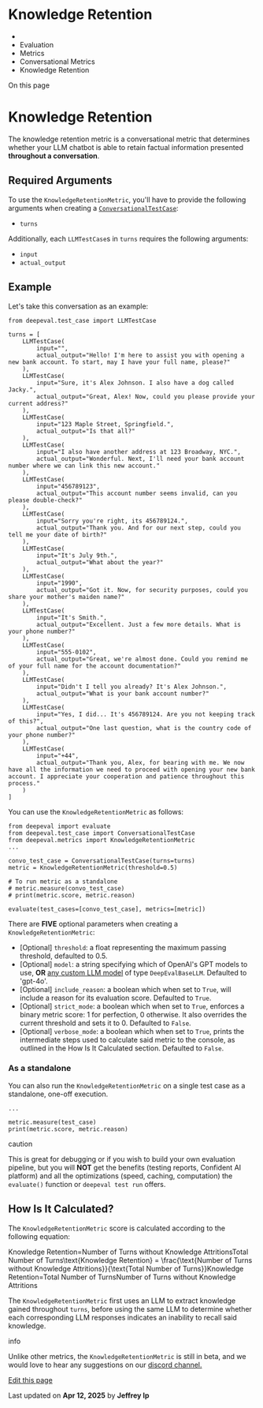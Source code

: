 # Knowledge Retention

  * [](/)
  * Evaluation
  * Metrics
  * Conversational Metrics
  * Knowledge Retention

On this page

# Knowledge Retention

The knowledge retention metric is a conversational metric that determines whether your LLM chatbot is able to retain factual information presented **throughout a conversation**.

## Required Arguments​

To use the `KnowledgeRetentionMetric`, you'll have to provide the following arguments when creating a [`ConversationalTestCase`](/docs/evaluation-test-cases#conversational-test-case):

  * `turns`

Additionally, each `LLMTestCase`s in `turns` requires the following arguments:

  * `input`
  * `actual_output`

## Example​

Let's take this conversation as an example:
    
    
    from deepeval.test_case import LLMTestCase  
      
    turns = [  
        LLMTestCase(  
            input="",  
            actual_output="Hello! I'm here to assist you with opening a new bank account. To start, may I have your full name, please?"  
        ),  
        LLMTestCase(  
            input="Sure, it's Alex Johnson. I also have a dog called Jacky.",  
            actual_output="Great, Alex! Now, could you please provide your current address?"  
        ),  
        LLMTestCase(  
            input="123 Maple Street, Springfield.",  
            actual_output="Is that all?"  
        ),  
        LLMTestCase(  
            input="I also have another address at 123 Broadway, NYC.",  
            actual_output="Wonderful. Next, I'll need your bank account number where we can link this new account."  
        ),  
        LLMTestCase(  
            input="456789123",  
            actual_output="This account number seems invalid, can you please double-check?"  
        ),  
        LLMTestCase(  
            input="Sorry you're right, its 456789124.",  
            actual_output="Thank you. And for our next step, could you tell me your date of birth?"  
        ),  
        LLMTestCase(  
            input="It's July 9th.",  
            actual_output="What about the year?"  
        ),  
        LLMTestCase(  
            input="1990",  
            actual_output="Got it. Now, for security purposes, could you share your mother's maiden name?"  
        ),  
        LLMTestCase(  
            input="It's Smith.",  
            actual_output="Excellent. Just a few more details. What is your phone number?"  
        ),  
        LLMTestCase(  
            input="555-0102",  
            actual_output="Great, we're almost done. Could you remind me of your full name for the account documentation?"  
        ),  
        LLMTestCase(  
            input="Didn't I tell you already? It's Alex Johnson.",  
            actual_output="What is your bank account number?"  
        ),  
        LLMTestCase(  
            input="Yes, I did... It's 456789124. Are you not keeping track of this?",  
            actual_output="One last question, what is the country code of your phone number?"  
        ),  
        LLMTestCase(  
            input="+44",  
            actual_output="Thank you, Alex, for bearing with me. We now have all the information we need to proceed with opening your new bank account. I appreciate your cooperation and patience throughout this process."  
        )  
    ]  
    

You can use the `KnowledgeRetentionMetric` as follows:
    
    
    from deepeval import evaluate  
    from deepeval.test_case import ConversationalTestCase  
    from deepeval.metrics import KnowledgeRetentionMetric  
    ...  
      
    convo_test_case = ConversationalTestCase(turns=turns)  
    metric = KnowledgeRetentionMetric(threshold=0.5)  
      
    # To run metric as a standalone  
    # metric.measure(convo_test_case)  
    # print(metric.score, metric.reason)  
      
    evaluate(test_cases=[convo_test_case], metrics=[metric])  
    

There are **FIVE** optional parameters when creating a `KnowledgeRetentionMetric`:

  * [Optional] `threshold`: a float representing the maximum passing threshold, defaulted to 0.5.
  * [Optional] `model`: a string specifying which of OpenAI's GPT models to use, **OR** [any custom LLM model](/docs/metrics-introduction#using-a-custom-llm) of type `DeepEvalBaseLLM`. Defaulted to 'gpt-4o'.
  * [Optional] `include_reason`: a boolean which when set to `True`, will include a reason for its evaluation score. Defaulted to `True`.
  * [Optional] `strict_mode`: a boolean which when set to `True`, enforces a binary metric score: 1 for perfection, 0 otherwise. It also overrides the current threshold and sets it to 0. Defaulted to `False`.
  * [Optional] `verbose_mode`: a boolean which when set to `True`, prints the intermediate steps used to calculate said metric to the console, as outlined in the How Is It Calculated section. Defaulted to `False`.

### As a standalone​

You can also run the `KnowledgeRetentionMetric` on a single test case as a standalone, one-off execution.
    
    
    ...  
      
    metric.measure(test_case)  
    print(metric.score, metric.reason)  
    

caution

This is great for debugging or if you wish to build your own evaluation pipeline, but you will **NOT** get the benefits (testing reports, Confident AI platform) and all the optimizations (speed, caching, computation) the `evaluate()` function or `deepeval test run` offers.

## How Is It Calculated?​

The `KnowledgeRetentionMetric` score is calculated according to the following equation:

Knowledge Retention=Number of Turns without Knowledge AttritionsTotal Number of Turns\text{Knowledge Retention} = \frac{\text{Number of Turns without Knowledge Attritions}}{\text{Total Number of Turns}}Knowledge Retention=Total Number of TurnsNumber of Turns without Knowledge Attritions​

The `KnowledgeRetentionMetric` first uses an LLM to extract knowledge gained throughout `turns`, before using the same LLM to determine whether each corresponding LLM responses indicates an inability to recall said knowledge.

info

Unlike other metrics, the `KnowledgeRetentionMetric` is still in beta, and we would love to hear any suggestions on our [discord channel.](https://discord.com/invite/a3K9c8GRGt)

[Edit this page](https://github.com/confident-ai/deepeval/edit/main/docs/docs/metrics-knowledge-retention.mdx)

Last updated on **Apr 12, 2025** by **Jeffrey Ip**
